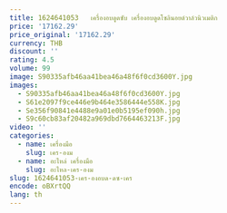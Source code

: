 ```yaml
---
title: 1624641053   เครื่องอบดูดซับ เครื่องอบดูดโซลินอยด์วาล์วนิวเมติก
price: '17162.29'
price_original: '17162.29'
currency: THB
discount: ''
rating: 4.5
volume: 99
image: S90335afb46aa41bea46a48f6f0cd3600Y.jpg
images:
  - S90335afb46aa41bea46a48f6f0cd3600Y.jpg
  - S61e2097f9ce446e9b464e3586444e558K.jpg
  - Se356f90841e4488e9a01e0b5195ef090h.jpg
  - S9c60cb83af20482a969dbd7664463213F.jpg
video: ''
categories:
  - name: เครื่องมือ
    slug: เคร-องม
  - name: อะไหล่ เครื่องมือ
    slug: อะไหล-เคร-องม
slug: 1624641053-เคร-องอบด-ดซ-เคร
encode: oBXrtQQ
lang: th
---
```

  